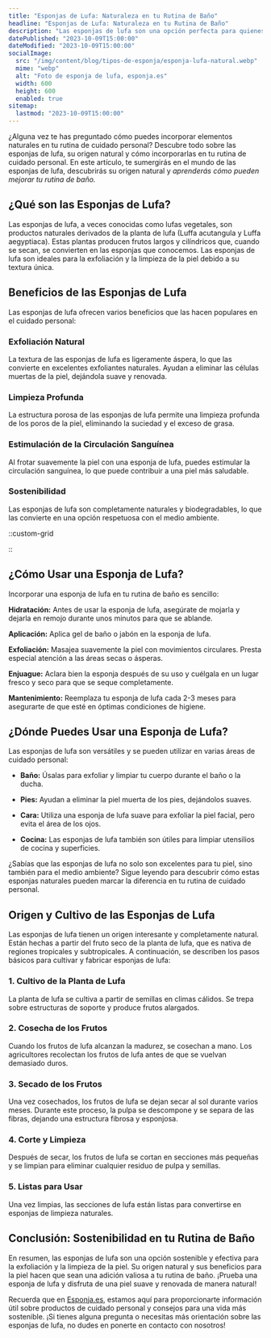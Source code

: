 ```yaml
---
title: "Esponjas de Lufa: Naturaleza en tu Rutina de Baño"
headline: "Esponjas de Lufa: Naturaleza en tu Rutina de Baño"
description: "Las esponjas de lufa son una opción perfecta para quienes buscan una experiencia de baño única y sostenible. En este artículo, te sumergirás en el mundo de las esponjas de lufa, descubrirás su origen natural y aprenderás cómo pueden mejorar tu rutina de baño."
datePublished: "2023-10-09T15:00:00"
dateModified: "2023-10-09T15:00:00"
socialImage:
  src: "/img/content/blog/tipos-de-esponja/esponja-lufa-natural.webp"
  mime: "webp"
  alt: "Foto de esponja de lufa, esponja.es"
  width: 600
  height: 600
  enabled: true
sitemap:
  lastmod: "2023-10-09T15:00:00"
---
```


¿Alguna vez te has preguntado cómo puedes incorporar elementos naturales en tu rutina de cuidado personal? Descubre todo sobre las esponjas de lufa, su origen natural y cómo incorporarlas en tu rutina de cuidado personal. En este artículo, te sumergirás en el mundo de las esponjas de lufa, descubrirás su origen natural y _aprenderás cómo pueden mejorar tu rutina de baño._

## ¿Qué son las Esponjas de Lufa?

Las esponjas de lufa, a veces conocidas como lufas vegetales, son productos naturales derivados de la planta de lufa (Luffa acutangula y Luffa aegyptiaca). Estas plantas producen frutos largos y cilíndricos que, cuando se secan, se convierten en las esponjas que conocemos. Las esponjas de lufa son ideales para la exfoliación y la limpieza de la piel debido a su textura única.

## Beneficios de las Esponjas de Lufa

Las esponjas de lufa ofrecen varios beneficios que las hacen populares en el cuidado personal:

### **Exfoliación Natural**

La textura de las esponjas de lufa es ligeramente áspera, lo que las convierte en excelentes exfoliantes naturales. Ayudan a eliminar las células muertas de la piel, dejándola suave y renovada.

### **Limpieza Profunda**

La estructura porosa de las esponjas de lufa permite una limpieza profunda de los poros de la piel, eliminando la suciedad y el exceso de grasa.

### **Estimulación de la Circulación Sanguínea**

Al frotar suavemente la piel con una esponja de lufa, puedes estimular la circulación sanguínea, lo que puede contribuir a una piel más saludable.

### **Sostenibilidad**

Las esponjas de lufa son completamente naturales y biodegradables, lo que las convierte en una opción respetuosa con el medio ambiente.

::custom-grid

<Card imagesrc="/img/content/esponjas-naturales/lufa_para_lavar.webp" title="6 piezas de lufa orgánica" amazonlink="https://amzn.to/46zbdNW"/>

<Card imagesrc="/img/content/esponjas-naturales/esponja_de_lufa.webp" title="Luffa para el cuidado del cuerpo baño" amazonlink="https://amzn.to/3rSjXzH"/>

<Card imagesrc="/img/content/esponjas-naturales/estropajo_de_lufa.webp" title="Esponjas Naturales para Lavar Platos" amazonlink="https://amzn.to/46GFr1h"/>
::

## ¿Cómo Usar una Esponja de Lufa?

Incorporar una esponja de lufa en tu rutina de baño es sencillo:

**Hidratación:** Antes de usar la esponja de lufa, asegúrate de mojarla y dejarla en remojo durante unos minutos para que se ablande.

**Aplicación:** Aplica gel de baño o jabón en la esponja de lufa.

**Exfoliación:** Masajea suavemente la piel con movimientos circulares. Presta especial atención a las áreas secas o ásperas.

**Enjuague:** Aclara bien la esponja después de su uso y cuélgala en un lugar fresco y seco para que se seque completamente.

**Mantenimiento:** Reemplaza tu esponja de lufa cada 2-3 meses para asegurarte de que esté en óptimas condiciones de higiene.

## ¿Dónde Puedes Usar una Esponja de Lufa?

Las esponjas de lufa son versátiles y se pueden utilizar en varias áreas de cuidado personal:

- **Baño:** Úsalas para exfoliar y limpiar tu cuerpo durante el baño o la ducha.

- **Pies:** Ayudan a eliminar la piel muerta de los pies, dejándolos suaves.

- **Cara:** Utiliza una esponja de lufa suave para exfoliar la piel facial, pero evita el área de los ojos.

- **Cocina:** Las esponjas de lufa también son útiles para limpiar utensilios de cocina y superficies.

¿Sabías que las esponjas de lufa no solo son excelentes para tu piel, sino también para el medio ambiente? Sigue leyendo para descubrir cómo estas esponjas naturales pueden marcar la diferencia en tu rutina de cuidado personal.

## Origen y Cultivo de las Esponjas de Lufa

Las esponjas de lufa tienen un origen interesante y completamente natural. Están hechas a partir del fruto seco de la planta de lufa, que es nativa de regiones tropicales y subtropicales. A continuación, se describen los pasos básicos para cultivar y fabricar esponjas de lufa:

### 1. **Cultivo de la Planta de Lufa**

La planta de lufa se cultiva a partir de semillas en climas cálidos. Se trepa sobre estructuras de soporte y produce frutos alargados.

### 2. **Cosecha de los Frutos**

Cuando los frutos de lufa alcanzan la madurez, se cosechan a mano. Los agricultores recolectan los frutos de lufa antes de que se vuelvan demasiado duros.

### 3. **Secado de los Frutos**

Una vez cosechados, los frutos de lufa se dejan secar al sol durante varios meses. Durante este proceso, la pulpa se descompone y se separa de las fibras, dejando una estructura fibrosa y esponjosa.

### 4. **Corte y Limpieza**

Después de secar, los frutos de lufa se cortan en secciones más pequeñas y se limpian para eliminar cualquier residuo de pulpa y semillas.

### 5. **Listas para Usar**

Una vez limpias, las secciones de lufa están listas para convertirse en esponjas de limpieza naturales.

## **Conclusión: Sostenibilidad en tu Rutina de Baño**

En resumen, las esponjas de lufa son una opción sostenible y efectiva para la exfoliación y la limpieza de la piel. Su origen natural y sus beneficios para la piel hacen que sean una adición valiosa a tu rutina de baño. ¡Prueba una esponja de lufa y disfruta de una piel suave y renovada de manera natural!

Recuerda que en [Esponja.es](https://www.esponja.es), estamos aquí para proporcionarte información útil sobre productos de cuidado personal y consejos para una vida más sostenible. ¡Si tienes alguna pregunta o necesitas más orientación sobre las esponjas de lufa, no dudes en ponerte en contacto con nosotros!
